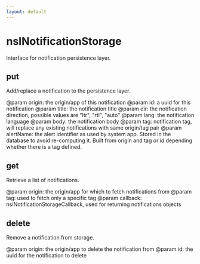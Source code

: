 ```yaml
---
layout: default
---
```


# nsINotificationStorage #

Interface for notification persistence layer.


## put ##

Add/replace a notification to the persistence layer.

@param origin: the origin/app of this notification
@param id: a uuid for this notification
@param title: the notification title
@param dir: the notification direction,
            possible values are "ltr", "rtl", "auto"
@param lang: the notification language
@param body: the notification body
@param tag: notification tag, will replace any existing
            notifications with same origin/tag pair
@param alertName: the alert identifier as used by system app.
                  Stored in the database to avoid re-computing
                  it. Built from origin and tag or id depending
                  whether there is a tag defined.


## get ##

Retrieve a list of notifications.

@param origin: the origin/app for which to fetch notifications from
@param tag: used to fetch only a specific tag
@param callback: nsINotificationStorageCallback, used for
                 returning notifications objects


## delete ##

Remove a notification from storage.

@param origin: the origin/app to delete the notification from
@param id: the uuid for the notification to delete

